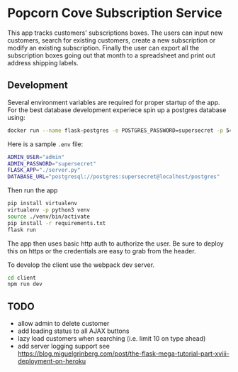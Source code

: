 # Popcorn Cove Subscription Service

This app tracks customers' subscriptions boxes. The users can input new customers, search for existing customers, create a new subscription or modify an existing subscription. Finally the user can export all the subscription boxes going out that month to a spreadsheet and print out address shipping labels.

## Development

Several environment variables are required for proper startup of the app. For the best database development experiece spin up a postgres database using:

```bash
docker run --name flask-postgres -e POSTGRES_PASSWORD=supersecret -p 5432:5432 -d postgres
```

Here is a sample `.env` file:

```bash
ADMIN_USER="admin"
ADMIN_PASSWORD="supersecret"
FLASK_APP="./server.py"
DATABASE_URL="postgresql://postgres:supersecret@localhost/postgres"
```

Then run the app

```bash
pip install virtualenv
virtualenv -p python3 venv
source ./venv/bin/activate
pip install -r requirements.txt
flask run
```

The app then uses basic http auth to authorize the user. Be sure to deploy this on https or the credentials are easy to grab from the header.

To develop the client use the webpack dev server.

```bash
cd client
npm run dev
```

## TODO

- allow admin to delete customer
- add loading status to all AJAX buttons
- lazy load customers when searching (i.e. limit 10 on type ahead)
- add server logging support see https://blog.miguelgrinberg.com/post/the-flask-mega-tutorial-part-xviii-deployment-on-heroku